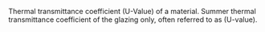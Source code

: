 ﻿Thermal transmittance coefficient (U-Value) of a material.
Summer thermal transmittance coefficient of the glazing only, often referred to as (U-value).
